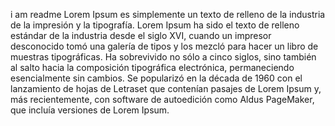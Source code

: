i am readme Lorem Ipsum es simplemente un texto de relleno de la industria de la impresión y la tipografía. Lorem Ipsum
ha sido el texto de relleno estándar de la industria desde el siglo XVI, cuando un impresor desconocido tomó una galería
de tipos y los mezcló para hacer un libro de muestras tipográficas. Ha sobrevivido no sólo a cinco siglos, sino también
al salto hacia la composición tipográfica electrónica, permaneciendo esencialmente sin cambios. Se popularizó en la
década de 1960 con el lanzamiento de hojas de Letraset que contenían pasajes de Lorem Ipsum y, más recientemente, con
software de autoedición como Aldus PageMaker, que incluía versiones de Lorem Ipsum.